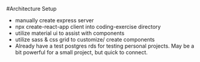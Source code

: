 #Architecture Setup
* manually create express server
* npx create-react-app client into coding-exercise directory
* utilize material ui to assist with components
* utilize sass & css grid to customize/ create components
* Already have a test postgres rds for testing personal projects. May be a bit powerful for a small project, but quick to connect.
